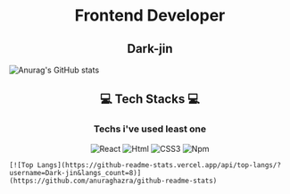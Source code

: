 <h1 align="center">Frontend Developer</h1>
<h2 align="center">Dark-jin</h2>

![Anurag's GitHub stats](https://github-readme-stats.vercel.app/api?username=Dark-jin&show_icons=true&theme=merko)

<h2 align="center"> 💻  Tech Stacks 💻</h2>

<h3 align="center">Techs i've used least one</h3>
<p align="center">
    <img alt="React" src
    ="http://img.shields.io/badge/React-61DAFB.svg?&style=for-the-badge&logo=React&logoColor=white"/>
    <img alt="Html" src
    ="http://img.shields.io/badge/HTML-E34F26.svg?&style=for-the-badge&logo=HTML5&logoColor=white"/>
    <img alt="CSS3" src
    ="http://img.shields.io/badge/CSS3-FF9933.svg?&style=for-the-badge&logo=CSS3&logoColor=white"/>
    <img alt="Npm" src
    ="http://img.shields.io/badge/npm-CB3837.svg?&style=for-the-badge&logo=npm&logoColor=white"/>
</p>


    [![Top Langs](https://github-readme-stats.vercel.app/api/top-langs/?username=Dark-jin&langs_count=8)](https://github.com/anuraghazra/github-readme-stats)
